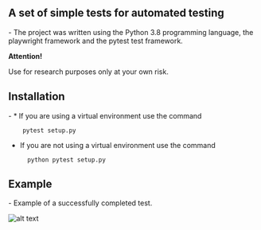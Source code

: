 <h2>A set of simple tests for automated testing</h2>
-
The project was written using the Python 3.8 programming language, the playwright framework and the pytest test framework.

**Attention!**

Use for research purposes only at your own risk.

<h2>Installation</h2>
-
* If you are using a virtual environment use the command

        pytest setup.py

* If you are not using a virtual environment use the command 

        python pytest setup.py
<h2>Example</h2>
-
Example of a successfully completed test.

![alt text](https://github.com/[Valtesar]/[autotests_ui_playwright]/images/[develop]/3passed.jpg?raw=true)